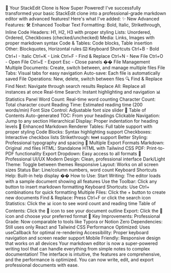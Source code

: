 🎉 Your StackEdit Clone is Now Super Powered!
I've successfully transformed your basic StackEdit clone into a professional-grade markdown editor with advanced features! Here's what I've added:
✨ New Advanced Features:
🛠️ Enhanced Toolbar
Text Formatting: Bold, Italic, Strikethrough, Inline Code
Headers: H1, H2, H3 with proper styling
Lists: Unordered, Ordered, Checkboxes (checked/unchecked)
Media: Links, Images with proper markdown syntax
Code & Tables: Code blocks, Table insertion
Other: Blockquotes, Horizontal rules
⌨️ Keyboard Shortcuts
Ctrl+B - Bold
Ctrl+I - Italic
Ctrl+K - Link
Ctrl+F - Find & Replace
Ctrl+N - New File
Ctrl+O - Open File
Ctrl+E - Export
Esc - Close panels
�� File Management
Multiple Documents: Create, switch between, and manage multiple files
File Tabs: Visual tabs for easy navigation
Auto-save: Each file is automatically saved
File Operations: New, delete, switch between files
🔍 Find & Replace
Find Next: Navigate through search results
Replace All: Replace all instances at once
Real-time Search: Instant highlighting and navigation
📊 Statistics Panel
Word Count: Real-time word counting
Character Count: Total character count
Reading Time: Estimated reading time (200 words/min)
Font Size Control: Adjustable font size slider
📑 Table of Contents
Auto-generated TOC: From your headings
Clickable Navigation: Jump to any section
Hierarchical Display: Proper indentation for heading levels
🎨 Enhanced Markdown Renderer
Tables: Full table support with proper styling
Code Blocks: Syntax highlighting support
Checkboxes: Interactive checkbox lists
Strikethrough: ~~text~~ support
Better Styling: Professional typography and spacing
💾 Multiple Export Formats
Markdown: Original .md files
HTML: Standalone HTML with Tailwind CSS
PDF: Print-to-PDF functionality
Export Dropdown: Easy access to all formats
🎯 Professional UI/UX
Modern Design: Clean, professional interface
Dark/Light Theme: Toggle between themes
Responsive Layout: Works on all screen sizes
Status Bar: Line/column numbers, word count
Keyboard Shortcuts Help: Built-in help display
�� How to Use:
Start Writing: The editor loads with a sample document showing all features
Use the Toolbar: Click any button to insert markdown formatting
Keyboard Shortcuts: Use Ctrl+ combinations for quick formatting
Multiple Files: Click the + button to create new documents
Find & Replace: Press Ctrl+F or click the search icon
Statistics: Click the 📊 icon to see word count and reading time
Table of Contents: Click the 📑 icon to see your document outline
Export: Click the 💾 icon and choose your preferred format
🎯 Key Improvements:
Professional Grade: Now comparable to tools like Typora or Notion
Zero Dependencies: Still uses only React and Tailwind CSS
Performance Optimized: Uses useCallback for optimal re-rendering
Accessibility: Proper keyboard navigation and screen reader support
Mobile Friendly: Responsive design that works on all devices
Your markdown editor is now a super-powered writing tool that can handle everything from simple notes to complex documentation! The interface is intuitive, the features are comprehensive, and the performance is optimized. You can now write, edit, and export professional documents with ease.
